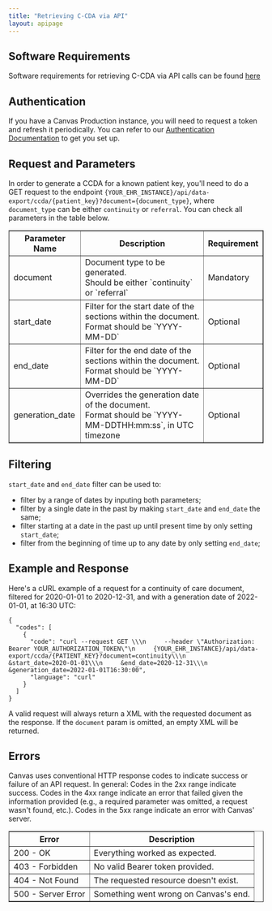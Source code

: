 ```yaml
---
title: "Retrieving C-CDA via API"
layout: apipage
---
```


## Software Requirements
Software requirements for retrieving C-CDA via API calls can be found [here](/api/software-requirements)

## Authentication

If you have a Canvas Production instance, you will need to request a token and refresh it periodically. You can refer to our [Authentication Documentation](/api/customer-authentication) to get you set up.

## Request and Parameters

In order to generate a CCDA for a known patient key, you'll need to do a GET request to the endpoint `{YOUR_EHR_INSTANCE}/api/data-export/ccda/{patient_key}?document={document_type}`, where `document_type` can be either `continuity` or `referral`. You can check all parameters in the table below.

<table border="1">
  <thead>
    <tr>
      <th>Parameter Name</th>
      <th>Description</th>
      <th>Requirement</th>
    </tr>
  </thead>
  <tbody>
    <tr>
      <td>document</td>
      <td>Document type to be generated.<br>Should be either `continuity` or `referral`</td>
      <td>Mandatory</td>
    </tr>
    <tr>
      <td>start_date</td>
      <td>Filter for the start date of the sections within the document.<br>Format should be `YYYY-MM-DD`</td>
      <td>Optional</td>
    </tr>
    <tr>
      <td>end_date</td>
      <td>Filter for the end date of the sections within the document.<br>Format should be `YYYY-MM-DD`</td>
      <td>Optional</td>
    </tr>
    <tr>
      <td>generation_date</td>
      <td>Overrides the generation date of the document.<br>Format should be `YYYY-MM-DDTHH:mm:ss`, in UTC timezone</td>
      <td>Optional</td>
    </tr>
  </tbody>
</table>

## Filtering

`start_date` and `end_date` filter can be used to:
* filter by a range of dates by inputing both parameters;
* filter by a single date in the past by making `start_date` and `end_date` the same;
* filter starting at a date in the past up until present time by only setting `start_date`;
* filter from the beginning of time up to any date by only setting `end_date`;

## Example and Response

Here's a cURL example of a request for a continuity of care document, filtered for 2020-01-01 to 2020-12-31, and with a generation date of 2022-01-01, at 16:30 UTC:
```
{
  "codes": [
    {
      "code": "curl --request GET \\\n     --header \"Authorization: Bearer YOUR_AUTHORIZATION_TOKEN\"\n     {YOUR_EHR_INSTANCE}/api/data-export/ccda/{PATIENT_KEY}?document=continuity\\\n     &start_date=2020-01-01\\\n     &end_date=2020-12-31\\\n     &generation_date=2022-01-01T16:30:00",
      "language": "curl"
    }
  ]
}
```

A valid request will always return a XML with the requested document as the response. 
If the `document` param is omitted, an empty XML will be returned. 

## Errors

Canvas uses conventional HTTP response codes to indicate success or failure of an API request.
In general: Codes in the 2xx range indicate success. Codes in the 4xx range indicate an error that failed given the information provided (e.g., a required parameter was omitted, a request wasn't found, etc.). Codes in the 5xx range indicate an error with Canvas' server.

<table border="1">
  <thead>
    <tr>
      <th>Error</th>
      <th>Description</th>
    </tr>
  </thead>
  <tbody>
    <tr>
      <td>200 - OK</td>
      <td>Everything worked as expected.</td>
    </tr>
    <tr>
      <td>403 - Forbidden</td>
      <td>No valid Bearer token provided.</td>
    </tr>
    <tr>
      <td>404 - Not Found</td>
      <td>The requested resource doesn't exist.</td>
    </tr>
    <tr>
      <td>500 - Server Error</td>
      <td>Something went wrong on Canvas's end.</td>
    </tr>
  </tbody>
</table>



